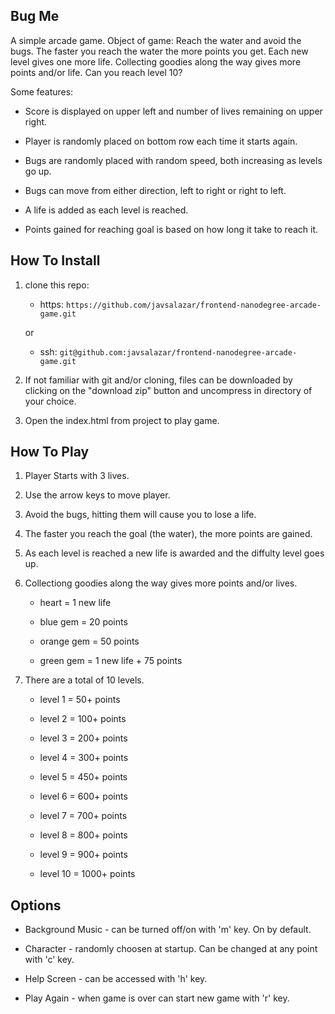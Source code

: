 ## Bug Me

A simple arcade game.  Object of game: Reach the water and avoid the bugs. The faster you reach the water the more points you get. Each new level gives one more life. Collecting goodies along the way gives more points and/or life. Can you reach level 10?

Some features: 

* Score is displayed on upper left and number of lives remaining on upper right.

* Player is randomly placed on bottom row each time it starts again.

* Bugs are randomly placed with random speed, both increasing as levels go up.

* Bugs can move from either direction, left to right or right to left.

* A life is added as each level is reached.

* Points gained for reaching goal is based on how long it take to reach it.


## How To Install

1. clone this repo: 
	* https: `https://github.com/javsalazar/frontend-nanodegree-arcade-game.git`

	or

	* ssh: `git@github.com:javsalazar/frontend-nanodegree-arcade-game.git`

2. If not familiar with git and/or cloning, files can be downloaded by clicking on the "download zip" button and uncompress in directory of your choice.

3. Open the index.html from project to play game.


## How To Play

1. Player Starts with 3 lives.

2. Use the arrow keys to move player.

3. Avoid the bugs, hitting them will cause you to lose a life.

4. The faster you reach the goal (the water), the more points are gained.

5. As each level is reached a new life is awarded and the diffulty level goes up.

6. Collectiong goodies along the way gives more points and/or lives.

	* heart  = 1 new life

	* blue gem = 20 points

	* orange gem = 50 points

	* green gem = 1 new life + 75 points

7. There are a total of 10 levels.

	* level 1 = 50+ points

	* level 2 = 100+ points

	* level 3 = 200+ points

	* level 4 = 300+ points

	* level 5 = 450+ points

	* level 6 = 600+ points

	* level 7 = 700+ points

	* level 8 = 800+ points

	* level 9 = 900+ points

	* level 10 = 1000+ points


## Options

* Background Music - can be turned off/on with 'm' key. On by default.

* Character - randomly choosen at startup.  Can be changed at any point with 'c' key.

* Help Screen - can be accessed with 'h' key.

* Play Again - when game is over can start new game with 'r' key.